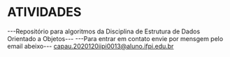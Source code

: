 # ATIVIDADES
---Repositório para algoritmos da Disciplina de Estrutura de Dados Orientado a Objetos---
---Para entrar em contato envie por mensgem pelo email abeixo---
capau.2020120iipi0013@aluno.ifpi.edu.br
